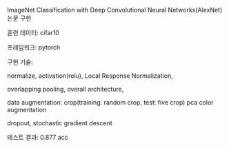 ImageNet Classification with Deep Convolutional Neural Networks(AlexNet) 논문 구현

훈련 데이터: cifar10

프레임워크: pytorch

구현 기술: 

normalize, activation(relu), Local Response Normalization,

overlapping pooling, overall architecture, 

data augmentation: crop(training: random crop, test: five crop) pca color augmentation

dropout, stochastic gradient descent
          
테스트 결과: 0.877 acc
